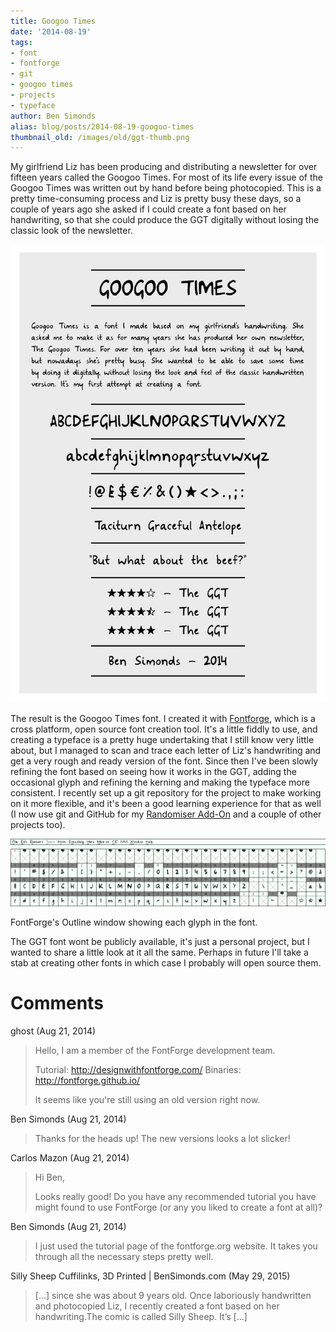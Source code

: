 ```yaml
---
title: Googoo Times
date: '2014-08-19'
tags:
- font
- fontforge
- git
- googoo times
- projects
- typeface
author: Ben Simonds
alias: blog/posts/2014-08-19-googoo-times
thumbnail_old: /images/old/ggt-thumb.png
---
```


My girlfriend Liz has been producing and distributing a newsletter for over fifteen years called the Googoo Times. For most of its life every issue of the Googoo Times was written out by hand before being photocopied. This is a pretty time-consuming process and Liz is pretty busy these days, so a couple of years ago she asked if I could create a font based on her handwriting, so that she could produce the GGT digitally without losing the classic look of the newsletter.

![FontTest ><](/images/old/fonttest1.png)

The result is the Googoo Times font. I created it with [Fontforge](http://fontforge.org/), which is a cross platform, open source font creation tool. It's a little fiddly to use, and creating a typeface is a pretty huge undertaking that I still know very little about, but I managed to scan and trace each letter of Liz's handwriting and get a very rough and ready version of the font. Since then I've been slowly refining the font based on seeing how it works in the GGT, adding the occasional glyph and refining the kerning and making the typeface more consistent. I recently set up a git repository for the project to make working on it more flexible, and it's been a good learning experience for that as well (I now use git and GitHub for my [Randomiser Add-On](https://github.com/BenSimonds/Randomiser) and a couple of other projects too).

![FontForge's Outline window showing each glyph in the font. ><](/images/old/fontforge.png)

FontForge's Outline window showing each glyph in the font. 

The GGT font wont be publicly available, it's just a personal project, but I wanted to share a little look at it all the same. Perhaps in future I'll take a stab at creating other fonts in which case I probably will open source them.





# Comments


ghost (Aug 21, 2014)
> Hello, I am a member of the FontForge development team.
> 
> Tutorial: http://designwithfontforge.com/
> Binaries: http://fontforge.github.io/
> 
> It seems like you're still using an old version right now.

Ben Simonds (Aug 21, 2014)
> Thanks for the heads up! The new versions looks a lot slicker!

Carlos Mazon (Aug 21, 2014)
> Hi Ben,
> 
> Looks really good! 
> Do you have any recommended tutorial you have might found to use FontForge (or any you liked to create a font at all)?

Ben Simonds (Aug 21, 2014)
> I just used the tutorial page of the fontforge.org website. It takes you through all the necessary steps pretty well.

Silly Sheep Cuffilinks, 3D Printed | BenSimonds.com (May 29, 2015)
> [&#8230;] since she was about 9 years old. Once laboriously handwritten and photocopied Liz, I recently created a font based on her handwriting.The comic is called Silly Sheep. It&#8217;s [&#8230;]
